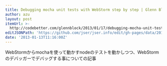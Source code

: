 ```yaml
---
title: Debugging mocha unit tests with WebStorm step by step | Glenn Block
author: azu
layout: post
itemUrl: >-
  http://codebetter.com/glennblock/2013/01/17/debugging-mocha-unit-tests-with-webstorm-step-by-step/
editJSONPath: 'https://github.com/jser/jser.info/edit/gh-pages/data/2013/01/index.json'
date: '2013-01-13T11:16:00Z'
---
```

WebStormからmochaを使って動かすnodeのテストを動かしつつ、WebStormのデバッガーでデバッグする事についての記事
